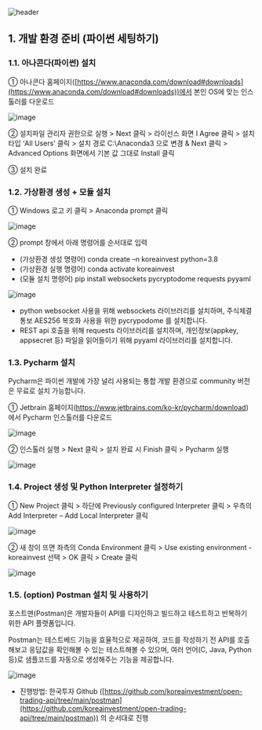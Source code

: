 ![header](https://capsule-render.vercel.app/api?type=waving&color=gradient&height=300&section=header&text=한국투자증권%20KIS%20Developers&fontSize=50&animation=fadeIn&fontAlignY=38&desc=개발%20환경%20준비%20(파이썬%20세팅하기)&descAlignY=51&descAlign=62)

## 1. 개발 환경 준비 (파이썬 세팅하기)

### **1.1. 아나콘다(파이썬) 설치**

① 아나콘다 홈페이지([https://www.anaconda.com/download#downloads](https://www.anaconda.com/download#downloads))에서 본인 OS에 맞는 인스톨러를 다운로드 

![image](https://github.com/koreainvestment/open-trading-api/assets/87407853/7c3fdfe0-24b3-4dae-80ae-9c3eb83b1ba2)

② 설치파일 관리자 권한으로 실행 > Next 클릭 > 라이선스 화면 I Agree 클릭 > 설치타입 ‘All Users’ 클릭 > 설치 경로 C:\Anaconda3 으로 변경 & Next 클릭 > Advanced Options 화면에서 기본 값 그대로 Install 클릭

③ 설치 완료

### **1.2. 가상환경 생성 + 모듈 설치**

① Windows 로고 키 클릭 > Anaconda prompt 클릭 

![image](https://github.com/koreainvestment/open-trading-api/assets/87407853/8ae27b27-3990-4a70-b98d-41e2e6457440)

② prompt 창에서 아래 명령어를 순서대로 입력

 - (가상환경 생성 명령어) conda create –n koreainvest python=3.8
 - (가상환경 실행 명령어) conda activate koreainvest
 - (모듈 설치 명령어) pip install websockets pycryptodome requests pyyaml
   
![image](https://github.com/koreainvestment/open-trading-api/assets/87407853/2a6651cf-25be-45fd-bd7e-5634cf3866fe)

- python websocket 사용을 위해 websockets 라이브러리를 설치하며, 주식체결통보 AES256 복호화 사용을 위한 pycrypodome 를 설치합니다.
- REST api 호출을 위해 requests 라이브러리를 설치하며, 개인정보(appkey, appsecret 등) 파일을 읽어들이기 위해 pyyaml 라이브러리를 설치합니다.

### **1.3. Pycharm 설치**

Pycharm은 파이썬 개발에 가장 널리 사용되는 통합 개발 환경으로 community 버전은 무료로 설치 가능합니다. 

① Jetbrain 홈페이지(https://www.jetbrains.com/ko-kr/pycharm/download) 에서 Pycharm 인스톨러를 다운로드

![image](https://github.com/koreainvestment/open-trading-api/assets/87407853/0a816854-f748-4778-aeca-5f8cf66fc118)

② 인스톨러 실행 > Next 클릭 > 설치 완료 시 Finish 클릭 > Pycharm 실행

![image](https://github.com/koreainvestment/open-trading-api/assets/87407853/c368369d-ea00-470e-92bc-c2d7bde015f1)

### **1.4. Project 생성 및 Python Interpreter 설정하기**

① New Project 클릭 > 하단에 Previously configured Interpreter 클릭 > 우측의 Add Interpreter – Add Local Interpreter 클릭 

![image](https://github.com/koreainvestment/open-trading-api/assets/87407853/2e90ce4b-c7d8-4b41-a2f2-9fce45660a83)

② 새 창이 뜨면 좌측의 Conda Environment 클릭 > Use existing environment - koreainvest 선택 > OK 클릭 > Create 클릭

![image](https://github.com/koreainvestment/open-trading-api/assets/87407853/4bbf7777-6d23-46ed-8914-ba294bd708c7)

### **1.5. (option) Postman 설치 및 사용하기**

포스트맨(Postman)은 개발자들이 API를 디자인하고 빌드하고 테스트하고 반복하기 위한 API 플랫폼입니다. 

Postman는 테스트베드 기능을 효율적으로 제공하여, 코드를 작성하기 전 API를 호출해보고 응답값을 확인해볼 수 있는 테스트해볼 수 있으며, 여러 언어(C, Java, Python 등)로 샘플코드를 자동으로 생성해주는 기능을 제공합니다.

![image](https://github.com/koreainvestment/open-trading-api/assets/87407853/dcfea9fb-5a95-49a9-86f2-f333b5b2f067)

 - 진행방법: 한국투자 Github ([https://github.com/koreainvestment/open-trading-api/tree/main/postman](https://github.com/koreainvestment/open-trading-api/tree/main/postman)) 의 순서대로 진행
